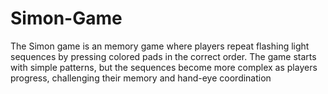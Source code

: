 # Simon-Game
The Simon game is an  memory game where players repeat flashing light sequences by pressing colored pads in the correct order. The game starts with simple patterns, but the sequences become more complex as players progress, challenging their memory and hand-eye coordination
